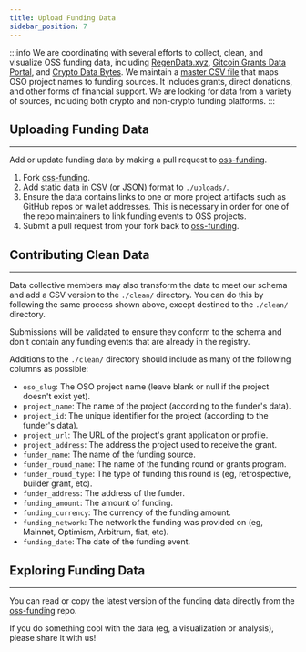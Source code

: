 ```yaml
---
title: Upload Funding Data
sidebar_position: 7
---
```


:::info
We are coordinating with several efforts to collect, clean, and visualize OSS funding data, including [RegenData.xyz](https://regendata.xyz/), [Gitcoin Grants Data Portal](https://davidgasquez.github.io/gitcoin-grants-data-portal/), and [Crypto Data Bytes](https://dune.com/cryptodatabytes/crypto-grants-analysis). We maintain a [master CSV file](https://github.com/opensource-observer/oss-funding) that maps OSO project names to funding sources. It includes grants, direct donations, and other forms of financial support. We are looking for data from a variety of sources, including both crypto and non-crypto funding platforms.
:::

## Uploading Funding Data

---

Add or update funding data by making a pull request to [oss-funding](https://github.com/opensource-observer/oss-funding).

1. Fork [oss-funding](https://github.com/opensource-observer/oss-funding/fork).
2. Add static data in CSV (or JSON) format to `./uploads/`.
3. Ensure the data contains links to one or more project artifacts such as GitHub repos or wallet addresses. This is necessary in order for one of the repo maintainers to link funding events to OSS projects.
4. Submit a pull request from your fork back to [oss-funding](https://github.com/opensource-observer/oss-funding).

## Contributing Clean Data

---

Data collective members may also transform the data to meet our schema and add a CSV version to the `./clean/` directory. You can do this by following the same process shown above, except destined to the `./clean/` directory.

Submissions will be validated to ensure they conform to the schema and don't contain any funding events that are already in the registry.

Additions to the `./clean/` directory should include as many of the following columns as possible:

- `oso_slug`: The OSO project name (leave blank or null if the project doesn't exist yet).
- `project_name`: The name of the project (according to the funder's data).
- `project_id`: The unique identifier for the project (according to the funder's data).
- `project_url`: The URL of the project's grant application or profile.
- `project_address`: The address the project used to receive the grant.
- `funder_name`: The name of the funding source.
- `funder_round_name`: The name of the funding round or grants program.
- `funder_round_type`: The type of funding this round is (eg, retrospective, builder grant, etc).
- `funder_address`: The address of the funder.
- `funding_amount`: The amount of funding.
- `funding_currency`: The currency of the funding amount.
- `funding_network`: The network the funding was provided on (eg, Mainnet, Optimism, Arbitrum, fiat, etc).
- `funding_date`: The date of the funding event.

## Exploring Funding Data

---

You can read or copy the latest version of the funding data directly from the [oss-funding](https://github.com/opensource-observer/oss-funding) repo.

If you do something cool with the data (eg, a visualization or analysis), please share it with us!
